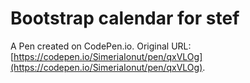 # Bootstrap calendar for stef

A Pen created on CodePen.io. Original URL: [https://codepen.io/SimeriaIonut/pen/qxVLOg](https://codepen.io/SimeriaIonut/pen/qxVLOg).


